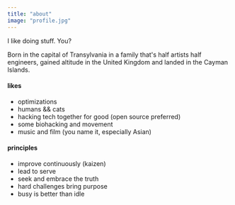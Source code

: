 ```yaml
---
title: "about"
image: "profile.jpg"
---
```


I like doing stuff. You?

Born in the capital of Transylvania in a family that's half artists half engineers, gained altitude in the United Kingdom and landed in the Cayman Islands.

#### likes
* optimizations
* humans && cats
* hacking tech together for good (open source preferred)
* some biohacking and movement
* music and film (you name it, especially Asian)

#### principles
* improve continuously (kaizen)
* lead to serve
* seek and embrace the truth
* hard challenges bring purpose
* busy is better than idle
